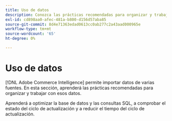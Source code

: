 ```yaml
---
title: Uso de datos
description: Conozca las prácticas recomendadas para organizar y trabajar con esos datos.
exl-id: cd898aa0-afec-481a-b800-d156d57aba85
source-git-commit: 8d4e71363edad0613cc0ab277c2a43aad000965e
workflow-type: tm+mt
source-wordcount: '65'
ht-degree: 0%

---
```


# Uso de datos

[!DNL Adobe Commerce Intelligence] permite importar datos de varias fuentes. En esta sección, aprenderá las prácticas recomendadas para organizar y trabajar con esos datos.

Aprenderá a optimizar la base de datos y las consultas SQL, a comprobar el estado del ciclo de actualización y a reducir el tiempo del ciclo de actualización.
